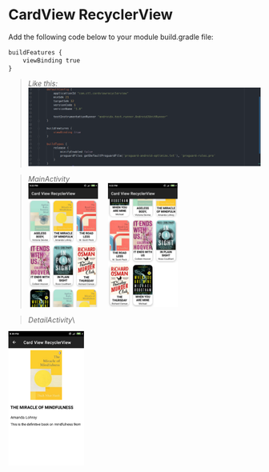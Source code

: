 # CardView RecyclerView

Add the following code below to your module build.gradle file:

```groovy:
buildFeatures {
    viewBinding true
}
```
>*Like this:*\
<img src="build_gradle.png" alt="screenshot one" width="100%" height="30%"/></br>

>*MainActivity*\
<img src="screenshot_0.png" alt="screenshot one" width="30%" height="30%"/> &nbsp;&nbsp;&nbsp; <img src="screenshot_1.png" alt="screenshot two" width="30%" height="30%"/>

>*DetailActivity*\
<img src="screenshot_2.png" alt="screenshot three" width="30%" height="30%"/>